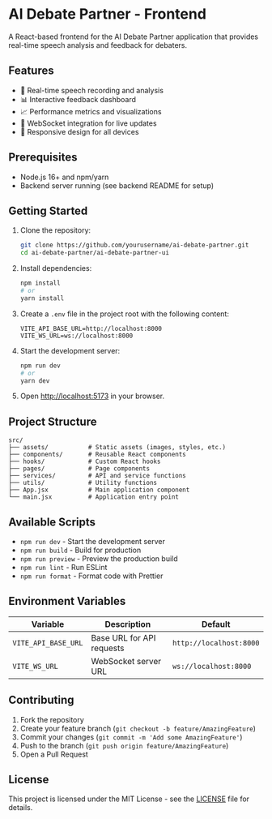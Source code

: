 # AI Debate Partner - Frontend

A React-based frontend for the AI Debate Partner application that provides real-time speech analysis and feedback for debaters.

## Features

- 🎤 Real-time speech recording and analysis
- 📊 Interactive feedback dashboard
- 📈 Performance metrics and visualizations
- 🔄 WebSocket integration for live updates
- 📱 Responsive design for all devices

## Prerequisites

- Node.js 16+ and npm/yarn
- Backend server running (see backend README for setup)

## Getting Started

1. Clone the repository:
   ```bash
   git clone https://github.com/yourusername/ai-debate-partner.git
   cd ai-debate-partner/ai-debate-partner-ui
   ```

2. Install dependencies:
   ```bash
   npm install
   # or
   yarn install
   ```

3. Create a `.env` file in the project root with the following content:
   ```
   VITE_API_BASE_URL=http://localhost:8000
   VITE_WS_URL=ws://localhost:8000
   ```

4. Start the development server:
   ```bash
   npm run dev
   # or
   yarn dev
   ```

5. Open [http://localhost:5173](http://localhost:5173) in your browser.

## Project Structure

```
src/
├── assets/           # Static assets (images, styles, etc.)
├── components/       # Reusable React components
├── hooks/            # Custom React hooks
├── pages/            # Page components
├── services/         # API and service functions
├── utils/            # Utility functions
├── App.jsx           # Main application component
└── main.jsx          # Application entry point
```

## Available Scripts

- `npm run dev` - Start the development server
- `npm run build` - Build for production
- `npm run preview` - Preview the production build
- `npm run lint` - Run ESLint
- `npm run format` - Format code with Prettier

## Environment Variables

| Variable | Description | Default |
|----------|-------------|---------|
| `VITE_API_BASE_URL` | Base URL for API requests | `http://localhost:8000` |
| `VITE_WS_URL` | WebSocket server URL | `ws://localhost:8000` |

## Contributing

1. Fork the repository
2. Create your feature branch (`git checkout -b feature/AmazingFeature`)
3. Commit your changes (`git commit -m 'Add some AmazingFeature'`)
4. Push to the branch (`git push origin feature/AmazingFeature`)
5. Open a Pull Request

## License

This project is licensed under the MIT License - see the [LICENSE](LICENSE) file for details.
